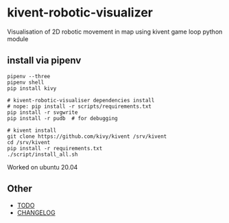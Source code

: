 # kivent-robotic-visualizer
Visualisation of 2D robotic movement in map using kivent game loop python module

## install via pipenv
```
pipenv --three
pipenv shell
pip install kivy

# kivent-robotic-visualiser dependencies install
# nope: pip install -r scripts/requirements.txt
pip install -r svgwrite
pip install -r pudb  # for debugging

# kivent install
git clone https://github.com/kivy/kivent /srv/kivent
cd /srv/kivent
pip install -r requirements.txt
./script/install_all.sh

```
Worked on ubuntu 20.04


## Other
- [TODO](TODO.md)
- [CHANGELOG](CHANGELOG.md)
